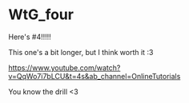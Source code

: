 # WtG_four

Here's #4!!!!!

This one's a bit longer, but I think worth it :3 

https://www.youtube.com/watch?v=QqWo7i7bLCU&t=4s&ab_channel=OnlineTutorials

You know the drill <3 
